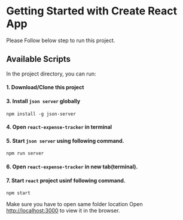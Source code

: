 # Getting Started with Create React App

Please Follow below step to run this project.

## Available Scripts

In the project directory, you can run:

#### 1. Download/Clone this project

#### 3. Install `json server` globally

`npm install -g json-server`

#### 4. Open `react-expense-tracker` in terminal

#### 5. Start `json server` using following command.

`npm run server`

#### 6. Open `react-expense-tracker` in new tab(terminal).

#### 7. Start `react` project usinf following command.

`npm start`

Make sure you have to open same folder location
Open [http://localhost:3000](http://localhost:3000) to view it in the browser.
